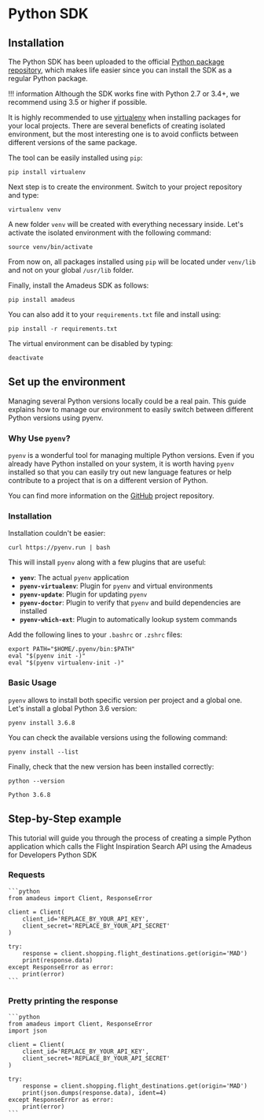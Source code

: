 # Python SDK

## Installation

The Python SDK has been uploaded to the official [Python package
repository](https://pypi.org/project/amadeus/), which makes life easier since
you can install the SDK as a regular Python package.

!!! information
    Although the SDK works fine with Python 2.7 or 3.4+, we recommend using 3.5 or higher if possible.

It is highly recommended to use [virtualenv](https://virtualenv.pypa.io/en/latest/) when installing packages for your local projects. There are several beneficts of creating isolated environment, but the most interesting one is to avoid conflicts between different versions of the same package. 

The tool can be easily installed using `pip`:

```text
pip install virtualenv
```

Next step is to create the environment. Switch to your project repository and type:

```text
virtualenv venv
```

A new folder `venv` will be created with everything necessary inside. Let's activate the isolated environment with the following command:

```text
source venv/bin/activate
```

From now on, all packages installed using `pip` will be located under `venv/lib` and not on your global `/usr/lib` folder.

Finally, install the Amadeus SDK as follows:

```text
pip install amadeus
```

You can also add it to your `requirements.txt` file and install using:

```text
pip install -r requirements.txt
```

The virtual environment can be disabled by typing:

```text
deactivate
```


## Set up the environment

Managing several Python versions locally could be a real pain. This guide
explains how to manage our environment to easily switch between different
Python versions using pyenv.

### Why Use `pyenv`?

`pyenv` is a wonderful tool for managing multiple Python versions. Even if you already have Python installed on your system, it is worth having `pyenv` installed so that you can easily try out new language features or help contribute to a project that is on a different version of Python.

You can find more information on the [GitHub](https://github.com/pyenv/pyenv) project repository.

### Installation

Installation couldn't be easier:

```text
curl https://pyenv.run | bash
```

This will install `pyenv` along with a few plugins that are useful:

* **`yenv`**: The actual `pyenv` application
* **`pyenv-virtualenv`**: Plugin for `pyenv` and virtual environments
* **`pyenv-update`**: Plugin for updating `pyenv`
* **`pyenv-doctor`**: Plugin to verify that `pyenv` and build dependencies are installed
* **`pyenv-which-ext`**: Plugin to automatically lookup system commands

Add the following lines to your `.bashrc` or `.zshrc` files:

```text
export PATH="$HOME/.pyenv/bin:$PATH"
eval "$(pyenv init -)"
eval "$(pyenv virtualenv-init -)"
```

### Basic Usage

`pyenv` allows to install both specific version per project and a global one. Let's install a global Python 3.6 version:

```text
pyenv install 3.6.8
```

You can check the available versions using the following command:

```text
pyenv install --list
```

Finally, check that the new version has been installed correctly:

```text
python --version

Python 3.6.8
```


## Step-by-Step example

This tutorial will guide you through the process of creating a simple Python
application which calls the Flight Inspiration Search API using the Amadeus
for Developers Python SDK

### Requests

    ```python
    from amadeus import Client, ResponseError

    client = Client(
        client_id='REPLACE_BY_YOUR_API_KEY',
        client_secret='REPLACE_BY_YOUR_API_SECRET'
    )

    try:
        response = client.shopping.flight_destinations.get(origin='MAD')
        print(response.data)
    except ResponseError as error:
        print(error)
    ```

### Pretty printing the response

    ```python
    from amadeus import Client, ResponseError
    import json

    client = Client(
        client_id='REPLACE_BY_YOUR_API_KEY',
        client_secret='REPLACE_BY_YOUR_API_SECRET'
    )

    try:
        response = client.shopping.flight_destinations.get(origin='MAD')
        print(json.dumps(response.data), ident=4)
    except ResponseError as error:
        print(error)
    ```
